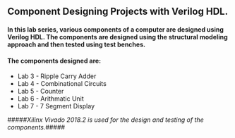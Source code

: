 ## Component Designing Projects with Verilog HDL.

#### In this lab series, various components of a computer are designed using Verilog HDL. The components are designed using the structural modeling approach and then tested using test benches.

#### The components designed are:

- Lab 3 - Ripple Carry Adder
- Lab 4 - Combinational Circuits
- Lab 5 - Counter
- Lab 6 - Arithmatic Unit
- Lab 7 - 7 Segment Display

#####*Xilinx Vivado 2018.2 is used for the design and testing of the components.*#####